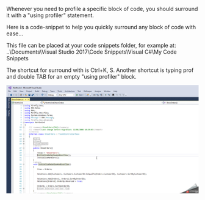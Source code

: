 ﻿Whenever you need to profile a specific block of code, you should surround it with a "using profiler" statement.

Here is a code-snippet to help you quickly surround any block of code with ease...

This file can be placed at your code snippets folder, for example at:
..\Documents\Visual Studio 2017\Code Snippets\Visual C#\My Code Snippets

The shortcut for surround with is Ctrl+K, S. 
Another shortcut is typing prof and double TAB for an empty "using profiler" block.

![2017 07 04 12H52 27](2017-07-04_12h52_27.gif)

